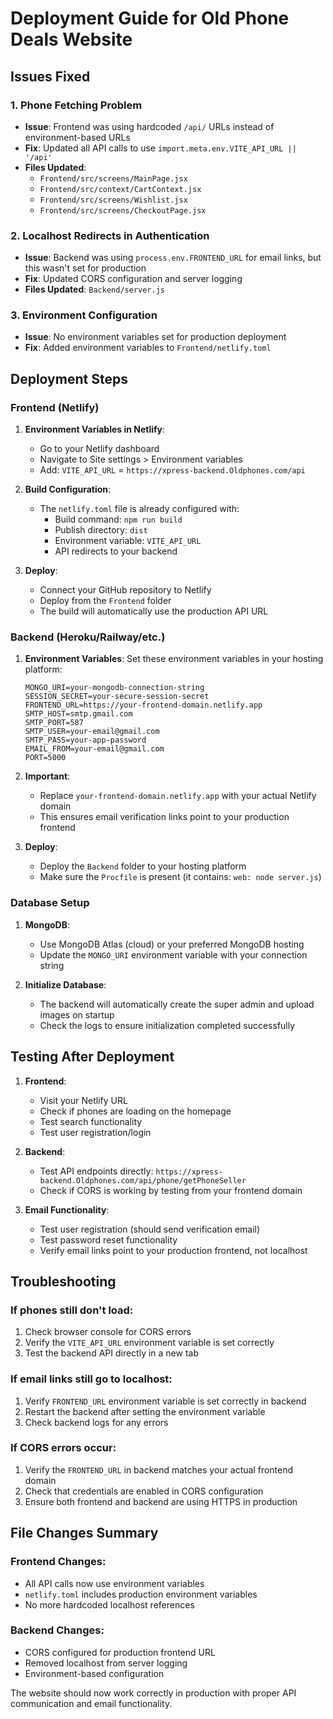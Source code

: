 # Deployment Guide for Old Phone Deals Website

## Issues Fixed

### 1. Phone Fetching Problem
- **Issue**: Frontend was using hardcoded `/api/` URLs instead of environment-based URLs
- **Fix**: Updated all API calls to use `import.meta.env.VITE_API_URL || '/api'`
- **Files Updated**: 
  - `Frontend/src/screens/MainPage.jsx`
  - `Frontend/src/context/CartContext.jsx`
  - `Frontend/src/screens/Wishlist.jsx`
  - `Frontend/src/screens/CheckoutPage.jsx`

### 2. Localhost Redirects in Authentication
- **Issue**: Backend was using `process.env.FRONTEND_URL` for email links, but this wasn't set for production
- **Fix**: Updated CORS configuration and server logging
- **Files Updated**: `Backend/server.js`

### 3. Environment Configuration
- **Issue**: No environment variables set for production deployment
- **Fix**: Added environment variables to `Frontend/netlify.toml`

## Deployment Steps

### Frontend (Netlify)

1. **Environment Variables in Netlify**:
   - Go to your Netlify dashboard
   - Navigate to Site settings > Environment variables
   - Add: `VITE_API_URL` = `https://xpress-backend.Oldphones.com/api`

2. **Build Configuration**:
   - The `netlify.toml` file is already configured with:
     - Build command: `npm run build`
     - Publish directory: `dist`
     - Environment variable: `VITE_API_URL`
     - API redirects to your backend

3. **Deploy**:
   - Connect your GitHub repository to Netlify
   - Deploy from the `Frontend` folder
   - The build will automatically use the production API URL

### Backend (Heroku/Railway/etc.)

1. **Environment Variables**:
   Set these environment variables in your hosting platform:
   ```
   MONGO_URI=your-mongodb-connection-string
   SESSION_SECRET=your-secure-session-secret
   FRONTEND_URL=https://your-frontend-domain.netlify.app
   SMTP_HOST=smtp.gmail.com
   SMTP_PORT=587
   SMTP_USER=your-email@gmail.com
   SMTP_PASS=your-app-password
   EMAIL_FROM=your-email@gmail.com
   PORT=5000
   ```

2. **Important**: 
   - Replace `your-frontend-domain.netlify.app` with your actual Netlify domain
   - This ensures email verification links point to your production frontend

3. **Deploy**:
   - Deploy the `Backend` folder to your hosting platform
   - Make sure the `Procfile` is present (it contains: `web: node server.js`)

### Database Setup

1. **MongoDB**:
   - Use MongoDB Atlas (cloud) or your preferred MongoDB hosting
   - Update the `MONGO_URI` environment variable with your connection string

2. **Initialize Database**:
   - The backend will automatically create the super admin and upload images on startup
   - Check the logs to ensure initialization completed successfully

## Testing After Deployment

1. **Frontend**:
   - Visit your Netlify URL
   - Check if phones are loading on the homepage
   - Test search functionality
   - Test user registration/login

2. **Backend**:
   - Test API endpoints directly: `https://xpress-backend.Oldphones.com/api/phone/getPhoneSeller`
   - Check if CORS is working by testing from your frontend domain

3. **Email Functionality**:
   - Test user registration (should send verification email)
   - Test password reset functionality
   - Verify email links point to your production frontend, not localhost

## Troubleshooting

### If phones still don't load:
1. Check browser console for CORS errors
2. Verify the `VITE_API_URL` environment variable is set correctly
3. Test the backend API directly in a new tab

### If email links still go to localhost:
1. Verify `FRONTEND_URL` environment variable is set correctly in backend
2. Restart the backend after setting the environment variable
3. Check backend logs for any errors

### If CORS errors occur:
1. Verify the `FRONTEND_URL` in backend matches your actual frontend domain
2. Check that credentials are enabled in CORS configuration
3. Ensure both frontend and backend are using HTTPS in production

## File Changes Summary

### Frontend Changes:
- All API calls now use environment variables
- `netlify.toml` includes production environment variables
- No more hardcoded localhost references

### Backend Changes:
- CORS configured for production frontend URL
- Removed localhost from server logging
- Environment-based configuration

The website should now work correctly in production with proper API communication and email functionality.
